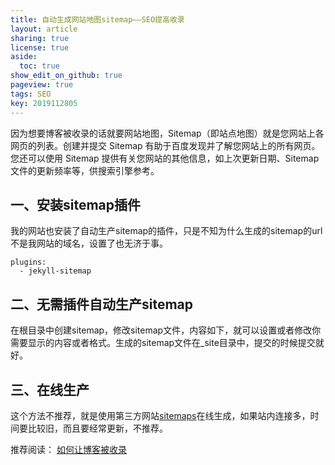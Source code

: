 ```yaml
---
title: 自动生成网站地图sitemap——SEO提高收录
layout: article
sharing: true
license: true
aside:
  toc: true
show_edit_on_github: true
pageview: true
tags: SEO
key: 2019112805
---
```


因为想要博客被收录的话就要网站地图，Sitemap（即站点地图）就是您网站上各网页的列表。创建并提交 Sitemap 有助于百度发现并了解您网站上的所有网页。您还可以使用 Sitemap 提供有关您网站的其他信息，如上次更新日期、Sitemap 文件的更新频率等，供搜索引擎参考。

## 一、安装sitemap插件
我的网站也安装了自动生产sitemap的插件，只是不知为什么生成的sitemap的url不是我网站的域名，设置了也无济于事。


```
plugins:
  - jekyll-sitemap

```


## 二、无需插件自动生产sitemap

在根目录中创建sitemap，修改sitemap文件，内容如下，就可以设置或者修改你需要显示的内容或者格式。生成的sitemap文件在_site目录中，提交的时候提交就好。





## 三、在线生产

这个方法不推荐，就是使用第三方网站[sitemaps](https://www.xml-sitemaps.com/)在线生成，如果站内连接多，时间要比较旧，而且要经常更新，不推荐。


推荐阅读：
[如何让博客被收录](https://muitlog.com/2019/11/12/%E5%A6%82%E4%BD%95%E8%AE%A9%E5%8D%9A%E5%AE%A2%E8%A2%AB%E6%94%B6%E5%BD%95.html)